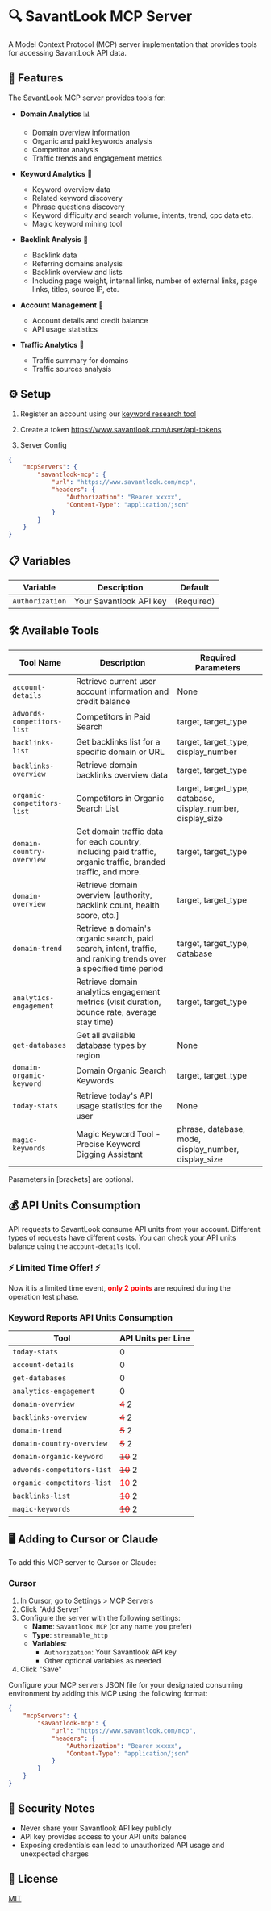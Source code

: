 # 🔍 SavantLook MCP Server

A Model Context Protocol (MCP) server implementation that provides tools for accessing SavantLook API data.

## 🌟 Features

The SavantLook MCP server provides tools for:

- **Domain Analytics** 📊
  - Domain overview information
  - Organic and paid keywords analysis
  - Competitor analysis
  - Traffic trends and engagement metrics

- **Keyword Analytics** 🔑
  - Keyword overview data
  - Related keyword discovery
  - Phrase questions discovery
  - Keyword difficulty and search volume, intents, trend, cpc data etc.
  - Magic keyword mining tool

- **Backlink Analysis** 🔗
  - Backlink data
  - Referring domains analysis
  - Backlink overview and lists
  - Including page weight, internal links, number of external links, page links, titles, source IP, etc.

- **Account Management** 👤
  - Account details and credit balance
  - API usage statistics

- **Traffic Analytics** 🚦
  - Traffic summary for domains
  - Traffic sources analysis

## ⚙️ Setup

1. Register an account using our [keyword research tool](https://www.savantlook.com/register)

2. Create a token
https://www.savantlook.com/user/api-tokens

3. Server Config
```json
{
    "mcpServers": {
        "savantlook-mcp": {
            "url": "https://www.savantlook.com/mcp",
            "headers": {
                "Authorization": "Bearer xxxxx",
                "Content-Type": "application/json"
            }
        }
    }
}
```


## 📋 Variables

| Variable | Description | Default |
|----------|-------------|---------|
| `Authorization` | Your Savantlook API key | (Required) |


## 🛠️ Available Tools

| Tool Name | Description | Required Parameters |
|-----------|-------------|---------------------|
| `account-details` | Retrieve current user account information and credit balance | None |
| `adwords-competitors-list` | Competitors in Paid Search | target, target_type |
| `backlinks-list` | Get backlinks list for a specific domain or URL | target, target_type, display_number |
| `backlinks-overview` | Retrieve domain backlinks overview data | target, target_type |
| `organic-competitors-list` | Competitors in Organic Search List | target, target_type, database, display_number, display_size |
| `domain-country-overview` | Get domain traffic data for each country, including paid traffic, organic traffic, branded traffic, and more. | target, target_type |
| `domain-overview` | Retrieve domain overview [authority, backlink count, health score, etc.] | target, target_type |
| `domain-trend` | Retrieve a domain's organic search, paid search, intent, traffic, and ranking trends over a specified time period | target, target_type, database |
| `analytics-engagement` | Retrieve domain analytics engagement metrics (visit duration, bounce rate, average stay time) | target, target_type |
| `get-databases` | Get all available database types by region | None |
| `domain-organic-keyword` | Domain Organic Search Keywords | target, target_type |
| `today-stats` | Retrieve today's API usage statistics for the user | None |
| `magic-keywords` | Magic Keyword Tool - Precise Keyword Digging Assistant | phrase, database, mode, display_number, display_size |

Parameters in [brackets] are optional.

## 💰 API Units Consumption

API requests to SavantLook consume API units from your account. Different types of requests have different costs. You can check your API units balance using the `account-details` tool.

### ⚡ Limited Time Offer! ⚡
Now it is a limited time event, **<span style="color:red; font-weight:bold">only 2 points</span>** are required during the operation test phase.

### Keyword Reports API Units Consumption

| Tool | API Units per Line |
|------|-------------------|
| `today-stats` | 0 |
| `account-details` | 0 |
| `get-databases` | 0 |
| `analytics-engagement` | 0 |
| `domain-overview` | ~~<span style="color:red">4</span>~~ 2 |
| `backlinks-overview` | ~~<span style="color:red">4</span>~~ 2 |
| `domain-trend` | ~~<span style="color:red">5</span>~~ 2 |
| `domain-country-overview` | ~~<span style="color:red">5</span>~~ 2 |
| `domain-organic-keyword` | ~~<span style="color:red">10</span>~~ 2 |
| `adwords-competitors-list` | ~~<span style="color:red">10</span>~~ 2 |
| `organic-competitors-list` | ~~<span style="color:red">10</span>~~ 2 |
| `backlinks-list` | ~~<span style="color:red">10</span>~~ 2 |
| `magic-keywords` | ~~<span style="color:red">10</span>~~ 2 |

## 🖥️ Adding to Cursor or Claude

To add this MCP server to Cursor or Claude:

### Cursor

1. In Cursor, go to Settings > MCP Servers
2. Click "Add Server"
3. Configure the server with the following settings:
   - **Name**: `Savantlook MCP` (or any name you prefer)
   - **Type**: `streamable_http`
   - **Variables**:
     - `Authorization`: Your Savantlook API key
     - Other optional variables as needed
4. Click "Save"


Configure your MCP servers JSON file for your designated consuming environment by adding this MCP using the following format:

```json
{
    "mcpServers": {
        "savantlook-mcp": {
            "url": "https://www.savantlook.com/mcp",
            "headers": {
                "Authorization": "Bearer xxxxx",
                "Content-Type": "application/json"
            }
        }
    }
}
```


## 🔐 Security Notes

- Never share your Savantlook API key publicly
- API key provides access to your API units balance
- Exposing credentials can lead to unauthorized API usage and unexpected charges

## 📄 License

[MIT](./LICENSE)
